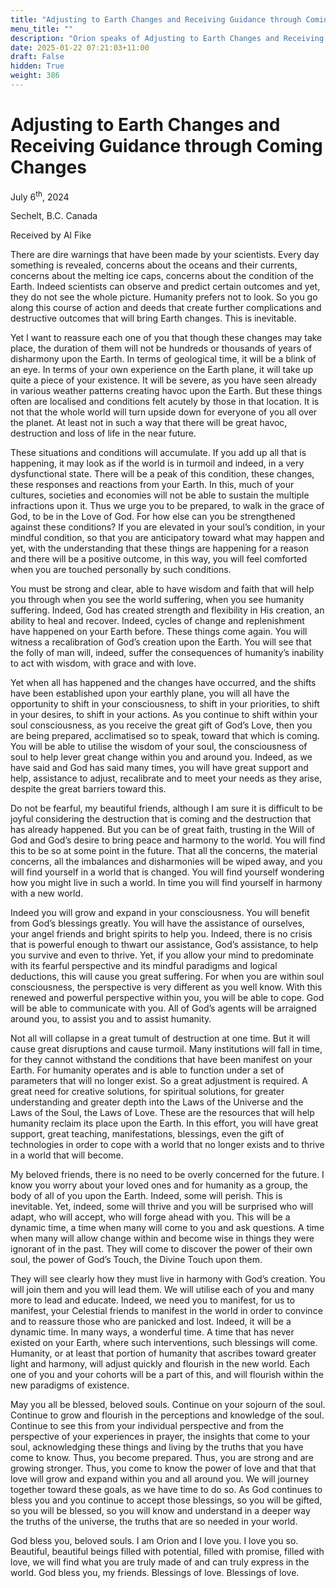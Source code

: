 ```yaml
---
title: "Adjusting to Earth Changes and Receiving Guidance through Coming Changes"
menu_title: ""
description: "Orion speaks of Adjusting to Earth Changes and Receiving Guidance through Coming Changes"
date: 2025-01-22 07:21:03+11:00
draft: False
hidden: True
weight: 386
---
```

# Adjusting to Earth Changes and Receiving Guidance through Coming Changes

July 6<sup>th</sup>, 2024

Sechelt, B.C. Canada

Received by Al Fike 

There are dire warnings that have been made by your scientists. Every day something is revealed, concerns about the oceans and their currents, concerns about the melting ice caps, concerns about the condition of the Earth. Indeed scientists can observe and predict certain outcomes and yet, they do not see the whole picture. Humanity prefers not to look. So you go along this course of action and deeds that create further complications and destructive outcomes that will bring Earth changes. This is inevitable. 

Yet I want to reassure each one of you that though these changes may take place, the duration of them will not be hundreds or thousands of years of disharmony upon the Earth. In terms of geological time, it will be a blink of an eye. In terms of your own experience on the Earth plane, it will take up quite a piece of your existence. It will be severe, as you have seen already in various weather patterns creating havoc upon the Earth. But these things often are localised and conditions felt acutely by those in that location. It is not that the whole world will turn upside down for everyone of you all over the planet. At least not in such a way that there will be great havoc, destruction and loss of life in the near future. 

These situations and conditions will accumulate. If you add up all that is happening, it may look as if the world is in turmoil and indeed, in a very dysfunctional state. There will be a peak of this condition, these changes, these responses and reactions from your Earth. In this, much of your cultures, societies and economies will not be able to sustain the multiple infractions upon it. Thus we urge you to be prepared, to walk in the grace of God, to be in the Love of God. For how else can you be strengthened against these conditions? If you are elevated in your soul’s condition, in your mindful condition, so that you are anticipatory toward what may happen and yet, with the understanding that these things are happening for a reason and there will be a positive outcome, in this way, you will feel comforted when you are touched personally by such conditions. 

You must be strong and clear, able to have wisdom and faith that will help you through when you see the world suffering, when you see humanity suffering. Indeed, God has created strength and flexibility in His creation, an ability to heal and recover. Indeed, cycles of change and replenishment have happened on your Earth before. These things come again. You will witness a recalibration of God’s creation upon the Earth. You will see that the folly of man will, indeed, suffer the consequences of humanity’s inability to act with wisdom, with grace and with love. 

Yet when all has happened and the changes have occurred, and the shifts have been established upon your earthly plane, you will all have the opportunity to shift in your consciousness, to shift in your priorities, to shift in your desires, to shift in your actions. As you continue to shift within your soul consciousness, as you receive the great gift of God’s Love, then you are being prepared, acclimatised so to speak, toward that which is coming. You will be able to utilise the wisdom of your soul, the consciousness of soul to help lever great change within you and around you. Indeed, as we have said and God has said many times, you will have great support and help, assistance to adjust, recalibrate and to meet your needs as they arise, despite the great barriers toward this.

Do not be fearful, my beautiful friends, although I am sure it is difficult to be joyful considering the destruction that is coming and the destruction that has already happened. But you can be of great faith, trusting in the Will of God and God’s desire to bring peace and harmony to the world. You will find this to be so at some point in the future. That all the concerns, the material concerns, all the imbalances and disharmonies will be wiped away, and you will find yourself in a world that is changed. You will find yourself wondering how you might live in such a world. In time you will find yourself in harmony with a new world. 

Indeed you will grow and expand in your consciousness. You will benefit from God’s blessings greatly. You will have the assistance of ourselves, your angel friends and bright spirits to help you. Indeed, there is no crisis that is powerful enough to thwart our assistance, God’s assistance, to help you survive and even to thrive. Yet, if you allow your mind to predominate with its fearful perspective and its mindful paradigms and logical deductions, this will cause you great suffering. For when you are within soul consciousness, the perspective is very different as you well know. With this renewed and powerful perspective within you, you will be able to cope. God will be able to communicate with you. All of God’s agents will be arraigned around you, to assist you and to assist humanity. 

Not all will collapse in a great tumult of destruction at one time. But it will cause great disruptions and cause turmoil. Many institutions will fall in time, for they cannot withstand the conditions that have been manifest on your Earth. For humanity operates and is able to function under a set of parameters that will no longer exist. So a great adjustment is required. A great need for creative solutions, for spiritual solutions, for greater understanding and greater depth into the Laws of the Universe and the Laws of the Soul, the Laws of Love. These are the resources that will help humanity reclaim its place upon the Earth. In this effort, you will have great support, great teaching, manifestations, blessings, even the gift of technologies in order to cope with a world that no longer exists and to thrive in a world that will become. 

My beloved friends, there is no need to be overly concerned for the future. I know you worry about your loved ones and for humanity as a group, the body of all of you upon the Earth. Indeed, some will perish. This is inevitable. Yet,  indeed, some will thrive and you will be surprised who will adapt, who will accept, who will forge ahead with you. This will be a dynamic time, a time when many will come to you and ask questions. A time when many will allow change within and become wise in things they were ignorant of in the past. They will come to discover the power of their own soul, the power of God’s Touch, the Divine Touch upon them. 

They will see clearly how they must live in harmony with God’s creation. You will join them and you will lead them. We will utilise each of you and many more to lead and educate. Indeed, we need you to manifest, for us to manifest, your Celestial friends to manifest in the world in order to convince and to reassure those who are panicked and lost. Indeed, it will be a dynamic time. In many ways, a wonderful time. A time that has never existed on your Earth, where such interventions, such blessings will come. Humanity, or at least that portion of humanity that ascribes toward greater light and harmony, will adjust quickly and flourish in the new world. Each one of you and your cohorts will be a part of this, and will flourish within the new paradigms of existence. 

May you all be blessed, beloved souls. Continue on your sojourn of the soul. Continue to grow and flourish in the perceptions and knowledge of the soul. Continue to see this from your individual perspective and from the perspective of your experiences in prayer, the insights that come to your soul, acknowledging these things and living by the truths that you have come to know. Thus, you become prepared. Thus, you are strong and are growing stronger. Thus, you come to know the power of love and that that love will grow and expand within you and all around you. We will journey together toward these goals, as we have time to do so. As God continues to bless you and you continue to accept those blessings, so you will be gifted, so you will be blessed, so you will know and understand in a deeper way the truths of the universe, the truths that are so needed in your world. 

God bless you, beloved souls. I am Orion and I love you. I love you so. Beautiful, beautiful beings filled with potential, filled with promise, filled with love, we will find what you are truly made of and can truly express in the world. God bless you, my friends. Blessings of love. Blessings of love. 